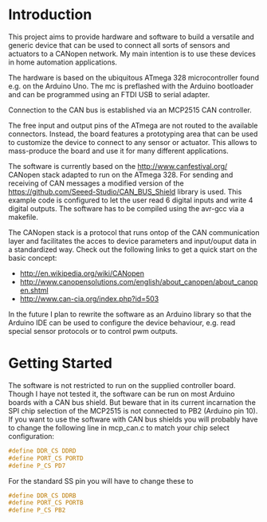 Introduction
============
This project aims to provide hardware and software to build a versatile and generic device that can be used to connect all sorts of sensors and actuators to a CANopen network. My main intention is to use these devices in home automation applications.

The hardware is based on the ubiquitous ATmega 328 microcontroller found e.g. on the Arduino Uno. The mc is preflashed with the Arduino bootloader and can be programmed using an FTDI USB to serial adapter.

Connection to the CAN bus is established via an MCP2515 CAN controller.

The free input and output pins of the ATmega are not routed to the available connectors. Instead, the board features a prototyping area that can be used to customize the device to connect to any sensor or actuator. This allows to mass-produce the board and use it for many different applications.

The software is currently based on the http://www.canfestival.org/ CANopen stack adapted to run on the ATmega 328. For sending and receiving of CAN messages a modified version of the https://github.com/Seeed-Studio/CAN_BUS_Shield library is used. This example code is configured to let the user read 6 digital inputs and write 4 digital outputs. The software has to be compiled using the avr-gcc via a makefile.

The CANopen stack is a protocol that runs ontop of the CAN communication layer and facilitates the acces to device parameters and input/ouput data in a standardized way. Check out the following links to get a quick start on the basic concept:

* http://en.wikipedia.org/wiki/CANopen
* http://www.canopensolutions.com/english/about_canopen/about_canopen.shtml
* http://www.can-cia.org/index.php?id=503

In the future I plan to rewrite the software as an Arduino library so that the Arduino IDE can be used to configure the device behaviour, e.g. read special sensor protocols or to control pwm outputs.

Getting Started
===============
The software is not restricted to run on the supplied controller board. Though I haye not tested it, the software can be run on most Arduino boards with a CAN bus shield. But beware that in its current incarnation the SPI chip selection of the MCP2515 is not connected to PB2 (Arduino pin 10). If you want to use the software with CAN bus shields you will probably have to change the following line in mcp_can.c to match your chip select configuration:
```c
#define DDR_CS DDRD
#define PORT_CS PORTD
#define P_CS PD7
```

For the standard SS pin you will have to change these to
```c
#define DDR_CS DDRB
#define PORT_CS PORTB
#define P_CS PB2
```
